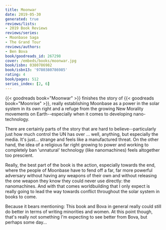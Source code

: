 ```yaml
---
title: Moonwar
date: 2019-05-30
generated: true
reviews/lists:
- 2019 Book Reviews
reviews/series:
- Moonbase Saga
- The Grand Tour
reviews/authors:
- Ben Bova
book/goodreads_id: 267298
cover: /embeds/books/moonwar.jpg
book/isbn: 0380786982
book/isbn13: '9780380786985'
rating: 4
book/pages: 512
series_index: [2, 6]
---
```

{{< goodreads book="Moonwar" >}} finishes the story of {{< goodreads book="Moonrise" >}}, really establishing Moonbase as a power in the solar system in its own right and a refuge from the growing New Morality movements on Earth--especially when it comes to developing nano-technology.

There are certainly parts of the story that are hard to believe--particularly just how much control the UN has over ... well, anything, but especially the media. It's just... strange and feels like a manufactured threat. On the other hand, the idea of a religious far right growing to power and working to completely ban 'unnatural' technology (like nanomachines) feels altogether too prescient.

<!--more-->

Really, the best part of the book is the action, especially towards the end, where the people of Moonbase have to fend off a far, far more powerful adversary without having any weapons of their own and without releasing the one weapon they know they could never use directly: the nanomachines. And with that comes worldbuilding that I only expect is really going to lead the way towards conflict throughout the solar system in books to come.

Because it bears mentioning: This book and Bova in general really could still do better in terms of writing minorities and women. At this point though, that's really not something I'm expecting to see better from Bova, but perhaps some day...